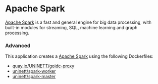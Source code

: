 # Apache Spark

[Apache Spark](https://spark.apache.org/) is a fast and general engine for big data processing, with built-in modules for streaming, SQL, machine learning and graph processing.

### Advanced
This application creates a [Apache Spark](https://github.com/UNINETT/helm-charts/tree/master/spark) using the following Dockerfiles:
  - [quay.io/UNINETT/goidc-proxy](https://github.com/UNINETT/goidc-proxy/blob/master/Dockerfile)
  - [uninett/spark-worker](https://github.com/UNINETT/helm-charts-dockerfiles/blob/master/spark/worker/Dockerfile)
  - [uninett/spark-master](https://github.com/UNINETT/helm-charts-dockerfiles/blob/master/spark/master/Dockerfile)
